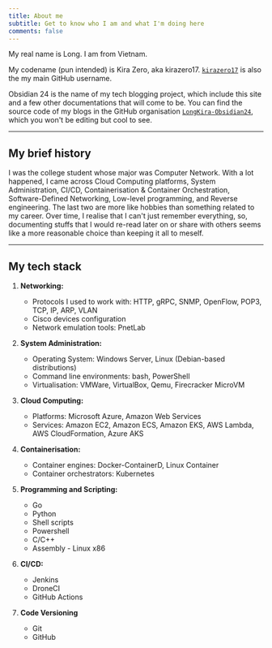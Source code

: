 ```yaml
---
title: About me
subtitle: Get to know who I am and what I'm doing here
comments: false
---
```


My real name is Long. I am from Vietnam. 

My codename (pun intended) is Kira Zero, aka kirazero17. [`kirazero17`](https://github.com/kirazero17) is also the my main GitHub username.

Obsidian 24 is the name of my tech blogging project, which include this site and a few other documentations that will come to be. You can find the source code of my blogs in the GitHub organisation [`LongKira-Obsidian24`](https://github.com/LongKira-Obsidian24/), which you won't be editing but cool to see.

---

## My brief history

I was the college student whose major was Computer Network. With a lot happened, I came across Cloud Computing platforms, System Administration, CI/CD, Containerisation & Container Orchestration, Software-Defined Networking, Low-level programming, and Reverse engineering. The last two are more like hobbies than something related to my career. Over time, I realise that I can't just remember everything, so, documenting stuffs that I would re-read later on or share with others seems like a more reasonable choice than keeping it all to meself.

---
## My tech stack

1. **Networking:**
    - Protocols I used to work with: HTTP, gRPC, SNMP, OpenFlow, POP3, TCP, IP, ARP, VLAN
    - Cisco devices configuration
    - Network emulation tools: PnetLab

1. **System Administration:**
    - Operating System: Windows Server, Linux (Debian-based distributions)
    - Command line environments: bash, PowerShell
    - Virtualisation: VMWare, VirtualBox, Qemu, Firecracker MicroVM

1. **Cloud Computing:**
    - Platforms: Microsoft Azure, Amazon Web Services
    - Services: Amazon EC2, Amazon ECS, Amazon EKS, AWS Lambda, AWS CloudFormation, Azure AKS

1. **Containerisation:**
    - Container engines: Docker-ContainerD, Linux Container
    - Container orchestrators: Kubernetes

1. **Programming and Scripting:**
    - Go
    - Python
    - Shell scripts
    - Powershell
    - C/C++
    - Assembly - Linux x86

1. **CI/CD:**
    - Jenkins
    - DroneCI
    - GitHub Actions

1. **Code Versioning**
    - Git
    - GitHub